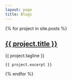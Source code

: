 ```yaml
---
layout: page
title: Blogs
---
```


<div class="projects">
  {% for project in site.posts %}
  <div class="project post">
    <h2 class="project-title post-title">
      <a href="{{ project.website }}">
        {{ project.title }}
      </a>
    </h2>
    <span class="project-tagline post-date">
        {{ project.tagline }}
    </span>

    {{ project.excerpt }}


  </div>
  {% endfor %}
</div>

